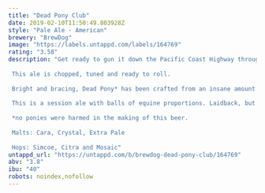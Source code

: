 ```yaml
---
title: "Dead Pony Club"
date: 2019-02-10T11:50:49.803928Z
style: "Pale Ale - American"
brewery: "BrewDog"
image: "https://labels.untappd.com/labels/164769"
rating: "3.58"
description: "Get ready to gun it down the Pacific Coast Highway through a hop-heavy west-coast wonderland.  This ale is chopped, tuned and ready to roll.  Bright and bracing, Dead Pony* has been crafted from an insane amount of west coast hops to deliver massive citrus aromas. Dive in and the toasted malt base soon gives way to a huge box-fresh hop hit washing tropical fruit, floral hits and spicy undertones all over your palate.  This is a session ale with balls of equine proportions. Laidback, but hop-forward. California dreaming for the craft beer generation.  *no ponies were harmed in the making of this beer.  Malts: Cara, Crystal, Extra Pale  Hops: Simcoe, Citra and Mosaic"
untappd_url: "https://untappd.com/b/brewdog-dead-pony-club/164769"
abv: "3.8"
ibu: "40"
robots: noindex,nofollow
---
```

